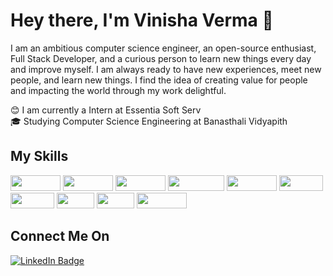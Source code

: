 # Hey there, I'm Vinisha Verma 👋

I am an ambitious computer science engineer, an open-source enthusiast, Full Stack Developer, and a curious person to learn new things every day and improve myself. I am always ready to have new experiences, meet new people, and learn new things. I find the idea of creating value for people and impacting the world through my work delightful.
  
😊 I am currently a Intern at Essentia Soft Serv  
🎓 Studying Computer Science Engineering at Banasthali Vidyapith

## My Skills

<img src="https://img.shields.io/badge/-ReactJS-grey?style=flat-square&logo=react" width="80" height="25" />  <img src="https://img.shields.io/badge/-NodeJS-green?style=flat-square&logo=node.js" width="80" height="25" />
<img src="https://img.shields.io/badge/-Python-darkgrey?style=flat-square&logo=python" width="80" height="25" />
<img src="https://img.shields.io/badge/-MongoDB-brightgreen?style=flat-square&logo=mongodb" width="90" height="25" />
<img src="https://img.shields.io/badge/-HTML5-orange?style=flat-square&logo=html5" width="80" height="25" />
<img src="https://img.shields.io/badge/-CSS3-blue?style=flat-square&logo=css3" width="70" height="25" />
<img src="https://img.shields.io/badge/-C/C++-purple?style=flat-square&logo=cplusplus" width="70" height="25" />
<img src="https://img.shields.io/badge/-OOPS-red?style=flat-square&logo=java" width="60" height="25" />
<img src="https://img.shields.io/badge/-Git-orange?style=flat-square&logo=git" width="60" height="25" />
<img src="https://img.shields.io/badge/-GitHub-black?style=flat-square&logo=github" width="80" height="25" />

## Connect Me On

[![LinkedIn Badge](https://img.shields.io/badge/-LinkedIn-blue?style=flat-square&logo=linkedin&logoColor=white)](https://www.linkedin.com/in/vinisha-verma/)


<!--
**vermavinii/vermavinii** is a ✨ _special_ ✨ repository because its `README.md` (this file) appears on your GitHub profile.

Here are some ideas to get you started:

- 🔭 I’m currently working on ...
- 🌱 I’m currently learning ...
- 👯 I’m looking to collaborate on ...
- 🤔 I’m looking for help with ...
- 💬 Ask me about ...
- 📫 How to reach me: ...
- 😄 Pronouns: ...
- ⚡ Fun fact: ...
-->
